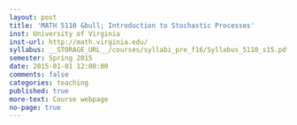 ```yaml
---
layout: post
title: 'MATH 5110 &bull; Introduction to Stochastic Processes'
inst: University of Virginia
inst-url: http://math.virginia.edu/
syllabus: __STORAGE_URL__/courses/syllabi_pre_f16/Syllabus_5110_s15.pdf
semester: Spring 2015
date: 2015-01-01 12:00:00
comments: false
categories: teaching
published: true
more-text: Course webpage
no-page: true
---
```


